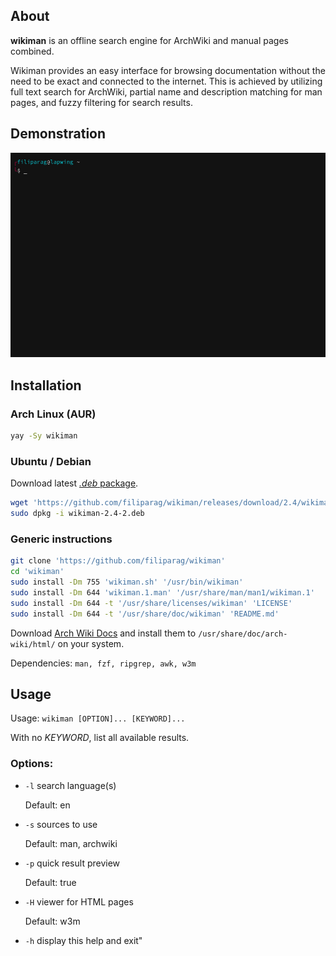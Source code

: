 ## About
**wikiman** is an offline search engine for ArchWiki and manual pages combined.

Wikiman provides an easy interface for browsing documentation without the need to be exact and connected to the internet.
This is achieved by utilizing full text search for ArchWiki, partial name and description matching for man pages,
and fuzzy filtering for search results.

## Demonstration

![Demo](demo.gif)

## Installation

### Arch Linux (AUR)
```bash
yay -Sy wikiman
```

### Ubuntu / Debian

Download latest [*.deb* package](https://github.com/filiparag/wikiman/releases/download/2.4/wikiman-2.4-2.deb).

```bash
wget 'https://github.com/filiparag/wikiman/releases/download/2.4/wikiman-2.4-2.deb'
sudo dpkg -i wikiman-2.4-2.deb
```

### Generic instructions
```bash
git clone 'https://github.com/filiparag/wikiman'
cd 'wikiman'
sudo install -Dm 755 'wikiman.sh' '/usr/bin/wikiman'
sudo install -Dm 644 'wikiman.1.man' '/usr/share/man/man1/wikiman.1'
sudo install -Dm 644 -t '/usr/share/licenses/wikiman' 'LICENSE'
sudo install -Dm 644 -t '/usr/share/doc/wikiman' 'README.md'
```
Download [Arch Wiki Docs](https://github.com/lahwaacz/arch-wiki-docs) and install
them to `/usr/share/doc/arch-wiki/html/` on your system.

Dependencies: `man, fzf, ripgrep, awk, w3m`

## Usage

Usage: `wikiman [OPTION]... [KEYWORD]...`

With no *KEYWORD*, list all available results.

### Options:

- `-l` search language(s)

    Default: en

- `-s` sources to use
 
    Default: man, archwiki

- `-p` quick result preview
 
    Default: true

- `-H` viewer for HTML pages

    Default: w3m

- `-h`  display this help and exit"